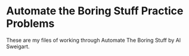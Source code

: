 # Automate the Boring Stuff Practice Problems
These are my files of working through Automate The Boring Stuff by Al Sweigart.
